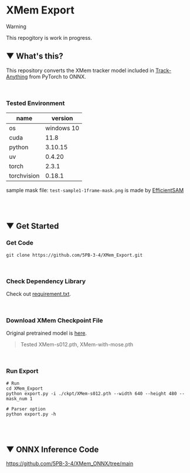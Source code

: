 # XMem Export

> [!WARNING]
> This repogitory is work in progress.

## ▼ What's this?
This repository converts the XMem tracker model included in [Track-Anything](https://github.com/gaomingqi/Track-Anything/tree/master/tracker) from PyTorch to ONNX.

<br>

### Tested Environment
|name|version|
|----|-------|
|os|windows 10|
|cuda|11.8|
|python|3.10.15|
|uv|0.4.20|
|torch|2.3.1|
|torchvision|0.18.1|

sample mask file: ```test-sample1-1frame-mask.png``` is made by [EfficientSAM](https://github.com/opencv/opencv_zoo/tree/main/models/image_segmentation_efficientsam)


<br><br>


## ▼ Get Started
### Get Code
```shell
git clone https://github.com/5PB-3-4/XMem_Export.git
```
<br>

### Check Dependency Library
Check out [requirement.txt](https://github.com/5PB-3-4/XMem_Export/blob/main/requirements.txt).

<br>

### Download XMem Checkpoint File
Original pretrained model is [here](https://github.com/hkchengrex/XMem/releases/tag/v1.0).

> Tested XMem-s012.pth, XMem-with-mose.pth

<br>

### Run Export
```shell
# Run
cd XMem_Export
python export.py -i ./ckpt/XMem-s012.pth --width 640 --height 480 --mask_num 1

# Parser option
python export.py -h
```

<br><br>


## ▼ ONNX Inference Code
https://github.com/5PB-3-4/XMem_ONNX/tree/main


